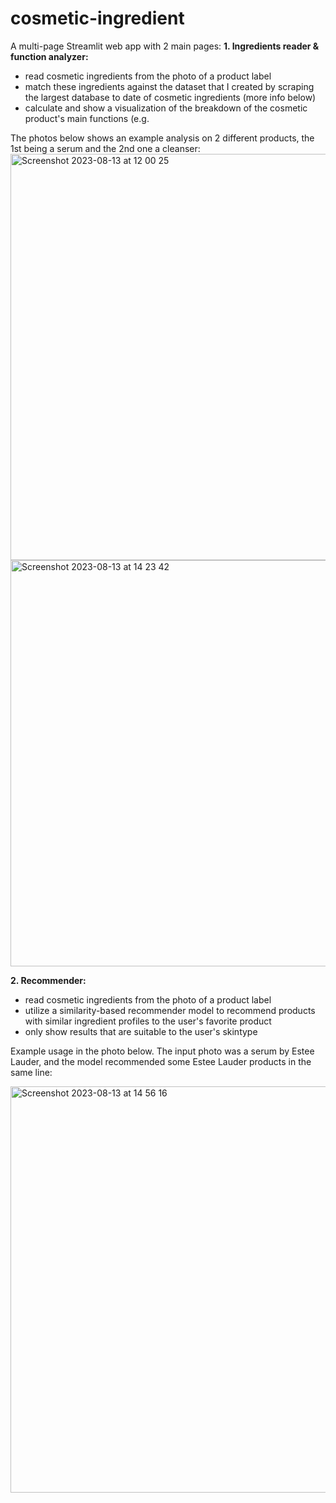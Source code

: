 # cosmetic-ingredient
 
A multi-page Streamlit web app with 2 main pages:
**1. Ingredients reader & function analyzer:**
- read cosmetic ingredients from the photo of a product label
- match these ingredients against the dataset that I created by scraping the largest database to date of cosmetic ingredients (more info below)
- calculate and show a visualization of the breakdown of the cosmetic product's main functions (e.g. 

The photos below shows an example analysis on 2 different products, the 1st being a serum and the 2nd one a cleanser:
<img width="780" alt="Screenshot 2023-08-13 at 12 00 25" src="https://github.com/irenehng/cosmetic-ingredient/assets/113161586/52327e9f-8b9a-41c5-a795-f2c2328c4cd4" height="650px" width="3px">
<img width="939" alt="Screenshot 2023-08-13 at 14 23 42" src="https://github.com/irenehng/cosmetic-ingredient/assets/113161586/1232a3b1-d6c7-41ed-8390-4e9991dce5f2" height = "650px">

**2. Recommender:**
- read cosmetic ingredients from the photo of a product label
- utilize a similarity-based recommender model to recommend products with similar ingredient profiles to the user's favorite product
- only show results that are suitable to the user's skintype

Example usage in the photo below. The input photo was a serum by Estee Lauder, and the model recommended some Estee Lauder products in the same line:

<img width="808" alt="Screenshot 2023-08-13 at 14 56 16" src="https://github.com/irenehng/cosmetic-ingredient/assets/113161586/d327d994-36c2-42f4-815b-da4670ac473e" height="650px">

